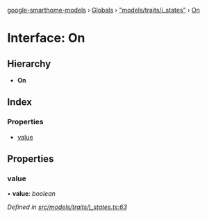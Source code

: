 [google-smarthome-models](../README.md) › [Globals](../globals.md) › ["models/traits/i_states"](../modules/_models_traits_i_states_.md) › [On](_models_traits_i_states_.on.md)

# Interface: On

## Hierarchy

* **On**

## Index

### Properties

* [value](_models_traits_i_states_.on.md#value)

## Properties

###  value

• **value**: *boolean*

*Defined in [src/models/traits/i_states.ts:63](https://github.com/galactic1969/google-smarthome-models/blob/633871f/src/models/traits/i_states.ts#L63)*
